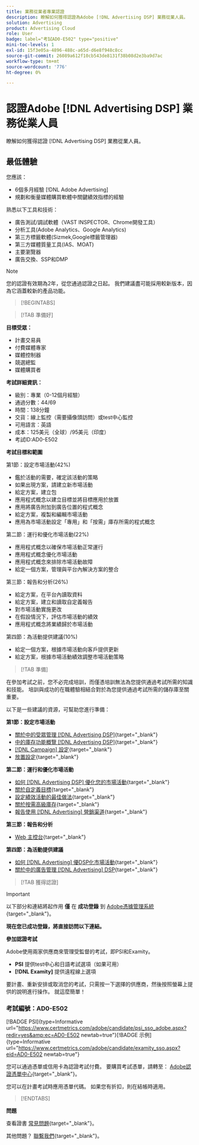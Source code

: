 ```yaml
---
title: 業務從業者專業認證
description: 瞭解如何獲得認證為Adobe [!DNL Advertising DSP] 業務從業人員。
solution: Advertising
product: Advertising Cloud
role: User
badge: label="考試AD0-E502" type="positive"
mini-toc-levels: 1
exl-id: 15f3e05a-4896-488c-a65d-d6e8f948c8cc
source-git-commit: 26089a612f10cb543de8131f38b08d2e3ba9d7ac
workflow-type: tm+mt
source-wordcount: '776'
ht-degree: 0%

---
```


# 認證Adobe [!DNL Advertising DSP] 業務從業人員

瞭解如何獲得認證 [!DNL Advertising DSP] 業務從業人員。

## 最低體驗

您應該：

* 6個多月經驗 [!DNL Adobe Advertising]
* 規劃和衡量媒體購買軟體中關鍵績效指標的經驗

熟悉以下工具和技術：

* 廣告測試/調試軟體（VAST INSPECTOR、Chrome開發工具）
* 分析工具(Adobe Analytics、Google Analytics)
* 第三方標籤軟體(Sizmek,Google標籤管理器)
* 第三方媒體質量工具(IAS、MOAT)
* 主要瀏覽器
* 廣告交換、SSP和DMP

>[!NOTE]
>
>您的認證有效期為2年，從您通過認證之日起。 我們建議盡可能採用較新版本，因為它涵蓋較新的產品功能。

>[!BEGINTABS]

>[!TAB 準備好]

**目標受眾：**

* 計畫交易員
* 付費媒體專家
* 媒體控制器
* 競選總監
* 媒體購買者

**考試詳細資訊：**

* 級別：專業（0-12個月經驗）
* 通過分數：44/69
* 時間：138分鐘
* 交貨：線上監控（需要攝像頭訪問）或test中心監控
* 可用語言：英語
* 成本：125美元（全球）/95美元（印度）
* 考試ID:AD0-E502

**考試目標和範圍**

第1節：設定市場活動(42%)

* 鑑於活動的需要，確定該活動的策略
* 如果出現方案，請建立新市場活動
* 給定方案，建立包
* 應用程式概念以建立目標並將目標應用於放置
* 應用將廣告附加到廣告位置的程式概念
* 給定方案，複製和編輯市場活動
* 應用為市場活動設定「專用」和「按需」庫存所需的程式概念

第二節：運行和優化市場活動(22%)

* 應用程式概念以確保市場活動正常運行
* 應用程式概念優化市場活動
* 應用程式概念來排除市場活動故障
* 給定一個方案，管理與平台內解決方案的整合

第三節：報告和分析(26%)

* 給定方案，在平台內讀取資料
* 給定方案，建立和讀取自定義報告
* 對市場活動實施更改
* 在假設情況下，評估市場活動的績效
* 應用程式概念將業績歸於市場活動

第四節：為活動提供建議(10%)

* 給定一個方案，根據市場活動向客戶提供更新
* 給定方案，根據市場活動績效調整市場活動策略

>[!TAB 準備]

在參加考試之前，您不必完成培訓，而僅憑培訓無法為您提供通過考試所需的知識和技能。 培訓與成功的在職體驗相結合對於為您提供通過考試所需的儲存庫至關重要。

以下是一些建議的資源，可幫助您進行準備：

**第1節：設定市場活動**


* [關於中的受眾管理 [!DNL Advertising DSP]](https://experienceleague.adobe.com/docs/advertising/dsp/audiences/audience-about.html?lang=en){target="_blank"}
* [中的庫存功能概覽 [!DNL Advertising DSP]](https://experienceleague.adobe.com/docs/advertising/dsp/inventory/inventory-overview.html?lang=en){target="_blank"}
* [[!DNL Campaign] 設定](https://experienceleague.adobe.com/docs/advertising/dsp/campaign-management/campaigns/campaign-settings.html?lang=en){target="_blank"}
* [放置設定](https://experienceleague.adobe.com/docs/advertising/dsp/campaign-management/placements/placement-settings.html?lang=en){target="_blank"}

**第二節：運行和優化市場活動**

* [如何 [!DNL Advertising DSP] 優化您的市場活動](https://experienceleague.adobe.com/docs/advertising/dsp/optimization/optimization-how-dsp-optimizes-campaigns.html?lang=en){target="_blank"}
* [關於自定義目標](https://experienceleague.adobe.com/docs/advertising/dsp/optimization/custom-goals/custom-goal-about.html?lang=en){target="_blank"}
* [設定績效活動的最佳做法](https://experienceleague.adobe.com/docs/advertising/dsp/optimization/campaign-best-practices-performance.html?lang=en){target="_blank"}
* [關於按需高級庫存](https://experienceleague.adobe.com/docs/advertising/dsp/inventory/on-demand/on-demand-inventory-about.html?lang=en){target="_blank"}
* [報告使用 [!DNL Advertising] 營銷渠道](https://experienceleague.adobe.com/docs/analytics-learn/tutorials/integrations/ad-cloud/reporting-with-advertising-cloud-marketing-channels.html?lang=en){target="_blank"}

**第三節：報告和分析**

* [Web 主控台](https://experienceleague.adobe.com/docs/experience-manager-65/deploying/configuring/web-console.html?lang=en){target="_blank"}

**第四節：為活動提供建議**

* [如何 [!DNL Advertising] 優DSP化市場活動](https://experienceleague.adobe.com/docs/advertising/dsp/optimization/optimization-how-dsp-optimizes-campaigns.html?lang=en){target="_blank"}
* [關於中的廣告管理 [!DNL Advertising] DSP](https://experienceleague.adobe.com/docs/advertising/dsp/campaign-management/ads/ad-about.html?lang=en){target="_blank"}

>[!TAB 獲得認證]

>[!IMPORTANT]
>
>以下部分和連結將起作用 **僅**  在 **成功登錄** 到 [Adobe憑據管理系統](http://www.certmetrics.com/adobe){target="_blank"}。


**現在您已成功登錄，將直接訪問以下連結。**

**參加認證考試**

Adobe使用兩家供應商來管理受監督的考試，即PSI和Examity。

* **PSI** 提供test中心和日語考試選項（如果可用）
* **[!DNL Examity]** 提供遠程線上選項

要計畫、重新安排或取消您的考試，只需按一下選擇的供應商，然後按照螢幕上提供的說明進行操作。 就這麼簡單！

### 考試編號：AD0-E502

[!BADGE PSI]{type=Informative url="https://www.certmetrics.com/adobe/candidate/psi_sso_adobe.aspx?redir=yes&amp;ec=AD0-E502 newtab=true"}[!BADGE 示例]{type=Informative url="https://www.certmetrics.com/adobe/candidate/examity_sso.aspx?eid=AD0-E502 newtab=true"}

您可以通過憑單或信用卡為認證考試付費。 要購買考試憑單，請轉至： [Adobe認證憑單中心](https://market.xvoucher.com/adobe/global){target="_blank"}。

您可以在計畫考試時應用憑單代碼。 如果您有折扣，則在結帳時適用。

>[!ENDTABS]

**問題**

查看證書 [常見問題](https://experienceleague.adobe.com/docs/certification/certification/faq.html?lang=en){target="_blank"}。

其他問題？ [聯繫我們](mailto:certif@adobe.com){target="_blank"}。
